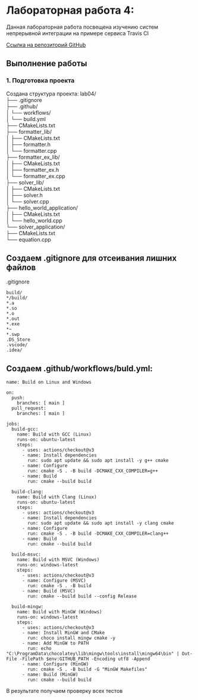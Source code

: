 # Лабораторная работа 4:
Данная лабораторная работа посвещена изучению систем непрерывной интеграции на примере сервиса Travis CI

[Ссылка на репозиторий GitHub](https://github.com/tyrtir/laba04)

## Выполнение работы

### 1. Подготовка проекта

Создана структура проекта:
lab04/<br>
├── .gitignore<br>
├── .github/<br>
│   └── workflows/<br>
│       └── build.yml<br>
├── CMakeLists.txt<br>
├── formatter_lib/<br>
│   ├── CMakeLists.txt<br>
│   ├── formatter.h<br>
│   └── formatter.cpp<br>
├── formatter_ex_lib/<br>
│   ├── CMakeLists.txt<br>
│   ├── formatter_ex.h<br>
│   └── formatter_ex.cpp<br>
├── solver_lib/<br>
│   ├── CMakeLists.txt<br>
│   ├── solver.h<br>
│   └── solver.cpp<br>
├── hello_world_application/<br>
│   ├── CMakeLists.txt<br>
│   └── hello_world.cpp<br>
└── solver_application/<br>
    ├── CMakeLists.txt<br>
    └── equation.cpp<br>
  
## Создаем .gitignore для отсеивания лишних файлов
.gitignore 
```
build/
*/build/
*.a
*.so
*.o
*.out
*.exe
*~
*.swp
.DS_Store
.vscode/
.idea/
```
## Создаем .github/workflows/buld.yml:
```
name: Build on Linux and Windows

on:
  push:
    branches: [ main ]
  pull_request:
    branches: [ main ]

jobs:
  build-gcc:
    name: Build with GCC (Linux)
    runs-on: ubuntu-latest
    steps:
      - uses: actions/checkout@v3
      - name: Install dependencies
        run: sudo apt update && sudo apt install -y g++ cmake
      - name: Configure
        run: cmake -S . -B build -DCMAKE_CXX_COMPILER=g++
      - name: Build
        run: cmake --build build

  build-clang:
    name: Build with Clang (Linux)
    runs-on: ubuntu-latest
    steps:
      - uses: actions/checkout@v3
      - name: Install dependencies
        run: sudo apt update && sudo apt install -y clang cmake
      - name: Configure
        run: cmake -S . -B build -DCMAKE_CXX_COMPILER=clang++
      - name: Build
        run: cmake --build build

  build-msvc:
    name: Build with MSVC (Windows)
    runs-on: windows-latest
    steps:
      - uses: actions/checkout@v3
      - name: Configure (MSVC)
        run: cmake -S . -B build
      - name: Build (MSVC)
        run: cmake --build build --config Release

  build-mingw:
    name: Build with MinGW (Windows)
    runs-on: windows-latest
    steps:
      - uses: actions/checkout@v3
      - name: Install MinGW and CMake
        run: choco install mingw cmake -y
      - name: Add MinGW to PATH
        run: echo "C:\ProgramData\chocolatey\lib\mingw\tools\install\mingw64\bin" | Out-File -FilePath $env:GITHUB_PATH -Encoding utf8 -Append
      - name: Configure (MinGW)
        run: cmake -S . -B build -G "MinGW Makefiles"
      - name: Build (MinGW)
        run: cmake --build build
```
В результате получаем проверку всех тестов 
